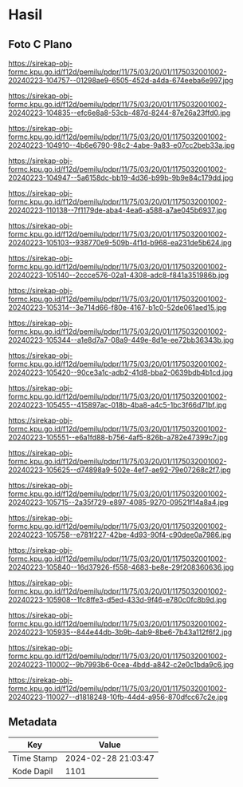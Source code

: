 # Hasil

## Foto C Plano

https://sirekap-obj-formc.kpu.go.id/f12d/pemilu/pdpr/11/75/03/20/01/1175032001002-20240223-104757--01298ae9-6505-452d-a4da-674eeba6e997.jpg

https://sirekap-obj-formc.kpu.go.id/f12d/pemilu/pdpr/11/75/03/20/01/1175032001002-20240223-104835--efc6e8a8-53cb-487d-8244-87e26a23ffd0.jpg

https://sirekap-obj-formc.kpu.go.id/f12d/pemilu/pdpr/11/75/03/20/01/1175032001002-20240223-104910--4b6e6790-98c2-4abe-9a83-e07cc2beb33a.jpg

https://sirekap-obj-formc.kpu.go.id/f12d/pemilu/pdpr/11/75/03/20/01/1175032001002-20240223-104947--5a6158dc-bb19-4d36-b99b-9b9e84c179dd.jpg

https://sirekap-obj-formc.kpu.go.id/f12d/pemilu/pdpr/11/75/03/20/01/1175032001002-20240223-110138--7f1179de-aba4-4ea6-a588-a7ae045b6937.jpg

https://sirekap-obj-formc.kpu.go.id/f12d/pemilu/pdpr/11/75/03/20/01/1175032001002-20240223-105103--938770e9-509b-4f1d-b968-ea231de5b624.jpg

https://sirekap-obj-formc.kpu.go.id/f12d/pemilu/pdpr/11/75/03/20/01/1175032001002-20240223-105140--2ccce576-02a1-4308-adc8-f841a351986b.jpg

https://sirekap-obj-formc.kpu.go.id/f12d/pemilu/pdpr/11/75/03/20/01/1175032001002-20240223-105314--3e714d66-f80e-4167-b1c0-52de061aed15.jpg

https://sirekap-obj-formc.kpu.go.id/f12d/pemilu/pdpr/11/75/03/20/01/1175032001002-20240223-105344--a1e8d7a7-08a9-449e-8d1e-ee72bb36343b.jpg

https://sirekap-obj-formc.kpu.go.id/f12d/pemilu/pdpr/11/75/03/20/01/1175032001002-20240223-105420--90ce3a1c-adb2-41d8-bba2-0639bdb4b1cd.jpg

https://sirekap-obj-formc.kpu.go.id/f12d/pemilu/pdpr/11/75/03/20/01/1175032001002-20240223-105455--415897ac-018b-4ba8-a4c5-1bc3f66d71bf.jpg

https://sirekap-obj-formc.kpu.go.id/f12d/pemilu/pdpr/11/75/03/20/01/1175032001002-20240223-105551--e6a1fd88-b756-4af5-826b-a782e47399c7.jpg

https://sirekap-obj-formc.kpu.go.id/f12d/pemilu/pdpr/11/75/03/20/01/1175032001002-20240223-105625--d74898a9-502e-4ef7-ae92-79e07268c2f7.jpg

https://sirekap-obj-formc.kpu.go.id/f12d/pemilu/pdpr/11/75/03/20/01/1175032001002-20240223-105715--2a35f729-e897-4085-9270-09521f14a8a4.jpg

https://sirekap-obj-formc.kpu.go.id/f12d/pemilu/pdpr/11/75/03/20/01/1175032001002-20240223-105758--e781f227-42be-4d93-90f4-c90dee0a7986.jpg

https://sirekap-obj-formc.kpu.go.id/f12d/pemilu/pdpr/11/75/03/20/01/1175032001002-20240223-105840--16d37926-f558-4683-be8e-29f208360636.jpg

https://sirekap-obj-formc.kpu.go.id/f12d/pemilu/pdpr/11/75/03/20/01/1175032001002-20240223-105908--1fc8ffe3-d5ed-433d-9f46-e780c0fc8b9d.jpg

https://sirekap-obj-formc.kpu.go.id/f12d/pemilu/pdpr/11/75/03/20/01/1175032001002-20240223-105935--844e44db-3b9b-4ab9-8be6-7b43a112f6f2.jpg

https://sirekap-obj-formc.kpu.go.id/f12d/pemilu/pdpr/11/75/03/20/01/1175032001002-20240223-110002--9b7993b6-0cea-4bdd-a842-c2e0c1bda9c6.jpg

https://sirekap-obj-formc.kpu.go.id/f12d/pemilu/pdpr/11/75/03/20/01/1175032001002-20240223-110027--d1818248-10fb-44d4-a956-870dfcc67c2e.jpg


## Metadata

| Key        | Value               |
| ---------- | ------------------- |
| Time Stamp | 2024-02-28 21:03:47 |
| Kode Dapil | 1101                |



